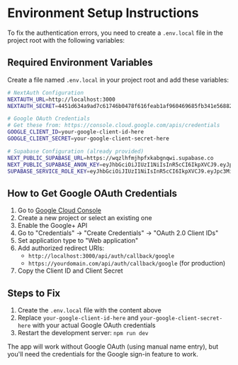 # Environment Setup Instructions

To fix the authentication errors, you need to create a `.env.local` file in the
project root with the following variables:

## Required Environment Variables

Create a file named `.env.local` in your project root and add these variables:

```bash
# NextAuth Configuration
NEXTAUTH_URL=http://localhost:3000
NEXTAUTH_SECRET=4451d634a9ad7c61746b0478f616feab1af960469685fb341e568826998d4605

# Google OAuth Credentials
# Get these from: https://console.cloud.google.com/apis/credentials
GOOGLE_CLIENT_ID=your-google-client-id-here
GOOGLE_CLIENT_SECRET=your-google-client-secret-here

# Supabase Configuration (already provided)
NEXT_PUBLIC_SUPABASE_URL=https://wqzlhfmjhpfxkabgnqwi.supabase.co
NEXT_PUBLIC_SUPABASE_ANON_KEY=eyJhbGciOiJIUzI1NiIsInR5cCI6IkpXVCJ9.eyJpc3MiOiJzdXBhYmFzZSIsInJlZiI6IndxemxoZm1qaHBmeGthYmducXdpIiwicm9sZSI6ImFub24iLCJpYXQiOjE3MzQ5MDU1NjksImV4cCI6MjA1MDQ4MTU2OX0.VKzELrOGEiHCUjYQ7YELhwT9RRlhUEyQEME3eIFgJDU
SUPABASE_SERVICE_ROLE_KEY=eyJhbGciOiJIUzI1NiIsInR5cCI6IkpXVCJ9.eyJpc3MiOiJzdXBhYmFzZSIsInJlZiI6IndxemxoZm1qaHBmeGthYmducXdpIiwicm9sZSI6InNlcnZpY2Vfcm9sZSIsImlhdCI6MTczNDkwNTU2OSwiZXhwIjoyMDUwNDgxNTY5fQ.yYQdLdZFOGDkT2ztGNWNpEhPqxHQgm6JzjBW3sSNpPw
```

## How to Get Google OAuth Credentials

1. Go to [Google Cloud Console](https://console.cloud.google.com/)
2. Create a new project or select an existing one
3. Enable the Google+ API
4. Go to "Credentials" → "Create Credentials" → "OAuth 2.0 Client IDs"
5. Set application type to "Web application"
6. Add authorized redirect URIs:
   - `http://localhost:3000/api/auth/callback/google`
   - `https://yourdomain.com/api/auth/callback/google` (for production)
7. Copy the Client ID and Client Secret

## Steps to Fix

1. Create the `.env.local` file with the content above
2. Replace `your-google-client-id-here` and `your-google-client-secret-here`
   with your actual Google OAuth credentials
3. Restart the development server: `npm run dev`

The app will work without Google OAuth (using manual name entry), but you'll
need the credentials for the Google sign-in feature to work.

